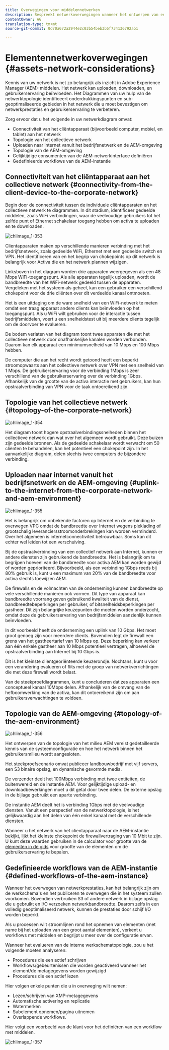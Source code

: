```yaml
---
title: Overwegingen voor middelennetwerken
description: Bespreekt netwerkoverwegingen wanneer het ontwerpen van een plaatsing van Middelen AEM.
contentOwner: AG
translation-type: tm+mt
source-git-commit: 0d70a672a2944e2c03b54beb3b5f734136792ab1

---
```



# Elementennetwerkoverwegingen {#assets-network-considerations}

Kennis van uw netwerk is net zo belangrijk als inzicht in Adobe Experience Manager (AEM)-middelen. Het netwerk kan uploaden, downloaden, en gebruikerservaring beïnvloeden. Het Diagrammen van uw hulp van de netwerktopologie identificeert onderdrukkingspunten en sub-geoptimaliseerde gebieden in het netwerk die u moet bevestigen om netwerkprestaties en gebruikerservaring te verbeteren.

Zorg ervoor dat u het volgende in uw netwerkdiagram omvat:

* Connectiviteit van het cliëntapparaat (bijvoorbeeld computer, mobiel, en tablet) aan het netwerk
* Topologie van het collectieve netwerk
* Uploaden naar internet vanuit het bedrijfsnetwerk en de AEM-omgeving
* Topologie van de AEM-omgeving
* Gelijktijdige consumenten van de AEM-netwerkinterface definiëren
* Gedefinieerde workflows van de AEM-instantie

## Connectiviteit van het cliëntapparaat aan het collectieve netwerk {#connectivity-from-the-client-device-to-the-corporate-network}

Begin door de connectiviteit tussen de individuele cliëntapparaten en het collectieve netwerk te diagrammen. In dit stadium, identificeer gedeelde middelen, zoals WiFi verbindingen, waar de veelvoudige gebruikers tot het zelfde punt of Ethernet schakelaar toegang hebben om activa te uploaden en te downloaden.

![chlimage_1-353](assets/chlimage_1-353.png)

Clientapparaten maken op verschillende manieren verbinding met het bedrijfsnetwerk, zoals gedeelde WiFi, Ethernet met een gedeelde switch en VPN. Het identificeren van en het begrip van chokepoints op dit netwerk is belangrijk voor Activa die en het netwerk plannen wijzigen.

Linksboven in het diagram worden drie apparaten weergegeven als een 48 Mbps WiFi-toegangspunt. Als alle apparaten tegelijk uploaden, wordt de bandbreedte van het WiFi-netwerk gedeeld tussen de apparaten. Vergeleken met het systeem als geheel, kan een gebruiker een verschillend chokepoint voor de drie cliënten over dit verdeelde kanaal ontmoeten.

Het is een uitdaging om de ware snelheid van een WiFi-netwerk te meten omdat een traag apparaat andere clients kan beïnvloeden op het toegangspunt. Als u WiFi wilt gebruiken voor de interactie tussen bedrijfsmiddelen, voert u een snelheidstest uit bij meerdere clients tegelijk om de doorvoer te evalueren.

De bodem verlaten van het diagram toont twee apparaten die met het collectieve netwerk door onafhankelijke kanalen worden verbonden. Daarom kan elk apparaat een minimumsnelheid van 10 Mbps en 100 Mbps hebben.

De computer die aan het recht wordt getoond heeft een beperkt stroomopwaarts aan het collectieve netwerk over VPN met een snelheid van 1 Mbps. De gebruikerservaring voor de verbinding 1Mbps is zeer verschillend van de gebruikerservaring over de verbinding 1Gbps. Afhankelijk van de grootte van de activa interactie met gebruikers, kan hun opstraalverbinding van VPN voor de taak ontoereikend zijn.

## Topologie van het collectieve netwerk {#topology-of-the-corporate-network}

![chlimage_1-354](assets/chlimage_1-354.png)

Het diagram toont hogere opstraalverbindingssnelheden binnen het collectieve netwerk dan wat over het algemeen wordt gebruikt. Deze buizen zijn gedeelde bronnen. Als de gedeelde schakelaar wordt verwacht om 50 cliënten te behandelen, kan het potentieel een chokepoint zijn. In het aanvankelijke diagram, delen slechts twee computers de bijzondere verbinding.

## Uploaden naar internet vanuit het bedrijfsnetwerk en de AEM-omgeving {#uplink-to-the-internet-from-the-corporate-network-and-aem-environment}

![chlimage_1-355](assets/chlimage_1-355.png)

Het is belangrijk om onbekende factoren op Internet en de verbinding te overwegen VPC omdat de bandbreedte over Internet wegens pieklading of grootschalig leveranciersstroomonderbrekingen kan worden verminderd. Over het algemeen is internetconnectiviteit betrouwbaar. Soms kan dit echter wel leiden tot een verschuiving.

Bij de opstraalverbinding van een collectief netwerk aan Internet, kunnen er andere diensten zijn gebruikend de bandbreedte. Het is belangrijk om te begrijpen hoeveel van de bandbreedte voor activa AEM kan worden gewijd of worden geprioriteerd. Bijvoorbeeld, als een verbinding 1Gbps reeds bij 80% gebruik is, kunt u een maximum van 20% van de bandbreedte voor activa slechts toewijzen AEM.

De firewalls en de volmachten van de onderneming kunnen bandbreedte op vele verschillende manieren ook vormen. Dit type van apparaat kan bandbreedte voorrang geven gebruikend kwaliteit van de dienst, bandbreedtebeperkingen per gebruiker, of bitsnelheidsbeperkingen per gastheer. Dit zijn belangrijke keuzepunten die moeten worden onderzocht, omdat deze de gebruikerservaring van bedrijfsmiddelen aanzienlijk kunnen beïnvloeden.

In dit voorbeeld heeft de onderneming een uplink van 10 Gbps. Het moet groot genoeg zijn voor meerdere clients. Bovendien legt de firewall een grens van het gastheertarief van 10 Mbps op. Deze beperking kan verkeer aan één enkele gastheer aan 10 Mbps potentieel vertragen, alhoewel de opstraalverbinding aan Internet bij 10 Gbps is.

Dit is het kleinste clientgeoriënteerde keuzerondje. Nochtans, kunt u voor een verandering evalueren of flits met de groep van netwerkverrichtingen die met deze firewall wordt belast.

Van de steekproefdiagrammen, kunt u concluderen dat zes apparaten een conceptueel kanaal 10Mbps delen. Afhankelijk van de omvang van de hefboomwerking van de activa, kan dit ontoereikend zijn om aan gebruikersverwachtingen te voldoen.

## Topologie van de AEM-omgeving {#topology-of-the-aem-environment}

![chlimage_1-356](assets/chlimage_1-356.png)

Het ontwerpen van de topologie van het milieu AEM vereist gedetailleerde kennis van de systeemconfiguratie en hoe het netwerk binnen het gebruikersmilieu wordt aangesloten.

Het steekproefscenario omvat publiceer landbouwbedrijf met vijf servers, een S3 binaire opslag, en dynamische gevormde media.

De verzender deelt het 100Mbps verbinding met twee entiteiten, de buitenwereld en de instantie AEM. Voor gelijktijdige upload- en downloadbewerkingen moet u dit getal door twee delen. De externe opslag in de bijlage gebruikt een aparte verbinding.

De instantie AEM deelt het is verbinding 1Gbps met de veelvoudige diensten. Vanuit een perspectief van de netwerktopologie, is het gelijkwaardig aan het delen van één enkel kanaal met de verschillende diensten.

Wanneer u het netwerk van het clientapparaat naar de AEM-instantie bekijkt, lijkt het kleinste chokepoint de firewallvertraging van 10 Mbit te zijn. U kunt deze waarden gebruiken in de calculator voor grootte van de [elementen in de gids](assets-sizing-guide.md) voor grootte van de elementen om de gebruikerservaring te bepalen.

## Gedefinieerde workflows van de AEM-instantie {#defined-workflows-of-the-aem-instance}

Wanneer het overwegen van netwerkprestaties, kan het belangrijk zijn om de werkschema&#39;s en het publiceren te overwegen die in het systeem zullen voorkomen. Bovendien verbruiken S3 of andere netwerk in bijlage opslag die u gebruikt en I/O verzoeken netwerkbandbreedte. Daarom zelfs in een volledig geoptimaliseerd netwerk, kunnen de prestaties door schijf I/O worden beperkt.

Als u processen wilt stroomlijnen rond het opnemen van elementen (met name bij het uploaden van een groot aantal elementen), verkent u workflows met middelen en begrijpt u meer over de configuratie ervan.

Wanneer het evalueren van de interne werkschematopologie, zou u het volgende moeten analyseren:

* Procedures die een actief schrijven
* Workflows/gebeurtenissen die worden geactiveerd wanneer het element/de metagegevens worden gewijzigd
* Procedures die een actief lezen

Hier volgen enkele punten die u in overweging wilt nemen:

* Lezen/schrijven van XMP-metagegevens
* Automatische activering en replicatie
* Watermerken
* Subelement opnemen/pagina uitnemen
* Overlappende workflows.

Hier volgt een voorbeeld van de klant voor het definiëren van een workflow met middelen.

![chlimage_1-357](assets/chlimage_1-357.png)


